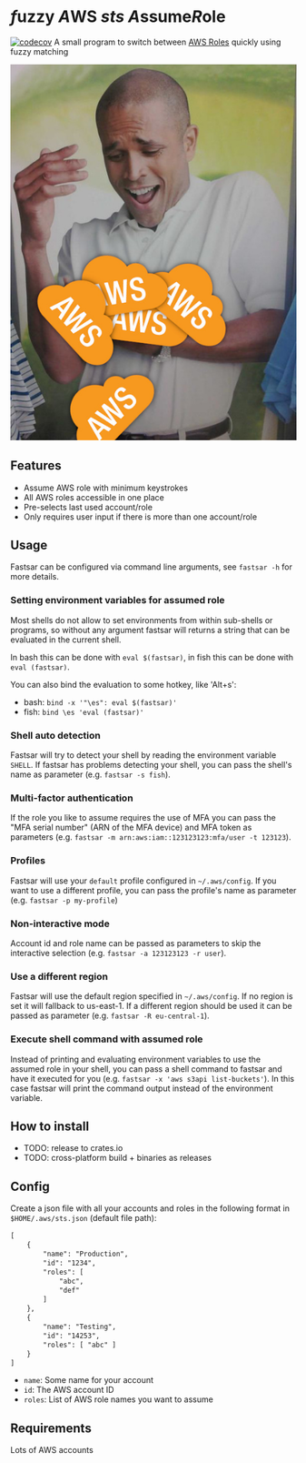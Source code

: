 # *f*uzzy *A*WS *sts* *A*ssume*R*ole
[![codecov](https://codecov.io/gh/x4121/fastsar-rs/branch/master/graph/badge.svg?token=VJN89Z04FA)](https://codecov.io/gh/x4121/fastsar-rs)
A small program to switch between
[AWS Roles](https://docs.aws.amazon.com/STS/latest/APIReference/API_AssumeRole.html)
quickly using fuzzy matching

![](Why-Cant-I-Hold-All-These-AWS-Accounts.jpg)

## Features
- Assume AWS role with minimum keystrokes
- All AWS roles accessible in one place
- Pre-selects last used account/role
- Only requires user input if there is more than one account/role

## Usage
Fastsar can be configured via command line arguments,
see `fastsar -h` for more details.

### Setting environment variables for assumed role
Most shells do not allow to set environments from within sub-shells or programs,
so without any argument fastsar will returns a string
that can be evaluated in the current shell.

In bash this can be done with `eval $(fastsar)`,
in fish this can be done with `eval (fastsar)`.

You can also bind the evaluation to some hotkey, like 'Alt+s':

- bash: `bind -x '"\es": eval $(fastsar)'`
- fish: `bind \es 'eval (fastsar)'`

### Shell auto detection
Fastsar will try to detect your shell by reading the environment variable
`SHELL`.
If fastsar has problems detecting your shell, you can pass the shell's name
as parameter (e.g. `fastsar -s fish`).

### Multi-factor authentication
If the role you like to assume requires the use of MFA you can pass the "MFA
serial number" (ARN of the MFA device) and MFA token as parameters (e.g.
`fastsar -m arn:aws:iam::123123123:mfa/user -t 123123`).

### Profiles
Fastsar will use your `default` profile configured in `~/.aws/config`.
If you want to use a different profile, you can pass the profile's name as
parameter (e.g. `fastsar -p my-profile`)

### Non-interactive mode
Account id and role name can be passed as parameters to skip the interactive
selection (e.g. `fastsar -a 123123123 -r user`).

### Use a different region
Fastsar will use the default region specified in `~/.aws/config`.
If no region is set it will fallback to us-east-1.
If a different region should be used it can be passed as parameter (e.g.
`fastsar -R eu-central-1`).

### Execute shell command with assumed role
Instead of printing and evaluating environment variables to use the assumed
role in your shell, you can pass a shell command to fastsar and have it
executed for you (e.g. `fastsar -x 'aws s3api list-buckets'`).
In this case fastsar will print the command output instead of the environment variable.


## How to install
- TODO: release to crates.io
- TODO: cross-platform build + binaries as releases

## Config
Create a json file with all your accounts and roles in the following format in
`$HOME/.aws/sts.json` (default file path):

```
[
    {
        "name": "Production",
        "id": "1234",
        "roles": [
            "abc",
            "def"
        ]
    },
    {
        "name": "Testing",
        "id": "14253",
        "roles": [ "abc" ]
    }
]
```

- `name`: Some name for your account
- `id`: The AWS account ID
- `roles`: List of AWS role names you want to assume

## Requirements
Lots of AWS accounts
